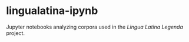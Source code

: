 # lingualatina-ipynb

Jupyter notebooks analyzing corpora used in the *Lingua Latina Legenda* project.
